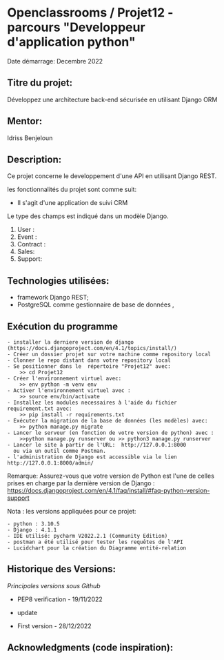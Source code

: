 # Openclassrooms / Projet12 - parcours "Developpeur d'application python"

Date démarrage: Decembre 2022 

## Titre du projet:  
Développez une architecture back-end sécurisée en utilisant Django ORM

## Mentor:
Idriss Benjeloun

## Description:   
Ce projet concerne le  developpement d'une API en utilisant Django REST.

les fonctionnalités du projet sont comme suit:

- Il s'agit d'une application de suivi CRM

Le type des champs est indiqué dans un modèle Django. 
1. User : 
3. Event : 
4. Contract : 
5. Sales: 
6. Support:

## Technologies utilisées:
- framework Django REST;
- PostgreSQL comme gestionnaire de base de données ,

 

## Exécution du programme
    - installer la derniere version de django (https://docs.djangoproject.com/en/4.1/topics/install/)
    - Créer un dossier projet sur votre machine comme repository local
    - Clonner le repo distant dans votre repository local
    - Se positionner dans le  répertoire "Projet12" avec:
        >> cd Projet12
    - Créer l'environnement virtuel avec:
        >> env python -m venv env
    - Activer l'environnement virtuel avec :
        >> source env/bin/activate
    - Installez les modules necessaires à l'aide du fichier requirement.txt avec:   
        >> pip install -r requirements.txt  
    - Exécuter la migration de la base de données (les modèles) avec: 
        >> python manage.py migrate
    - Lancer le serveur (en fonction de votre version de python) avec :
        >>python manage.py runserver ou >> python3 manage.py runserver
    - Lancer le site à partir de l'URL:  http://127.0.0.1:8000
      ou via un outil comme Postman.
    - l'administration de Django est accessible via le lien http://127.0.0.1:8000/admin/

Remarque: Assurez-vous que votre version de Python est l'une de celles prises 
en charge par la dernière version de Django :
https://docs.djangoproject.com/en/4.1/faq/install/#faq-python-version-support

Nota : les versions appliquées pour ce projet: 
    
    - python : 3.10.5
    - Django : 4.1.1
    - IDE utilisé: pycharm V2022.2.1 (Community Edition)
    - postman a été utilisé pour tester les requêtes de l'API
    - Lucidchart pour la création du Diagramme entité-relation

## Historique des Versions:    

 *Principales versions sous Github*

 - PEP8 verification - 19/11/2022
 - update

 - First version - 28/12/2022

## Acknowledgments (code inspiration): 